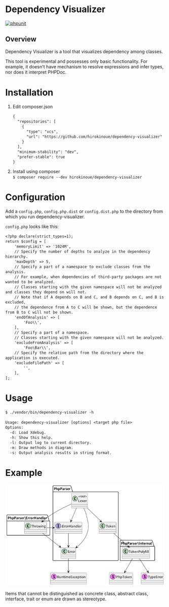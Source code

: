 # Dependency Visualizer
[![phpunit](https://github.com/hirokinoue/dependency-visualizer/actions/workflows/phpunit.yml/badge.svg)](https://github.com/hirokinoue/dependency-visualizer/actions/workflows/phpunit.yml)

## Overview
Dependency Visualizer is a tool that visualizes dependency among classes.

This tool is experimental and possesses only basic functionality. For example, it doesn't have mechanism to resolve expressions and infer types, nor does it interpret PHPDoc.

# Installation
1. Edit composer.json  
    ```
    {
      "repositories": [
        {
          "type": "vcs",
          "url": "https://github.com/hirokinoue/dependency-visualizer"
        }
      ],
      "minimum-stability": "dev",
      "prefer-stable": true
    }
    ```

2. Install using composer  
`$ composer require --dev hirokinoue/dependency-visualizer`

# Configuration
Add a `config.php`, `config.php.dist` or `config.dist.php` to the directory from which you run dependency-visualizer.

`config.php` looks like this:
```
<?php declare(strict_types=1);
return $config = [
    'memoryLimit' => '1024M',
    // Specify the number of depths to analyze in the dependency hierarchy.
    'maxDepth' => 5,
    // Specify a part of a namespace to exclude classes from the analysis.
    // For example, when dependencies of third-party packages are not wanted to be analyzed.
    // Classes starting with the given namespace will not be analyzed and classes they depend on will not.
    // Note that if A depends on B and C, and B depends on C, and B is excluded,
    // the dependence from A to C will be shown, but the dependence from B to C will not be shown.
    'endOfAnalysis' => [
        'Foo\\',
    ],
    // Specify a part of a namespace.
    // Classes starting with the given namespace will not be analyzed.
    'excludeFromAnalysis' => [
        'Foo\Bar\\',
    // Specify the relative path from the directory where the application is executed.
    'excludeFilePath' => [
        '',
    ],
];
```

# Usage
```
$ ./vendor/bin/dependency-visualizer -h

Usage: dependency-visualizer [options] <target php file>
Options:
  -d: Load Xdebug.
  -h: Show this help.
  -l: Output log to current directory.
  -m: Draw methods in diagram.
  -s: Output analysis results in string format.
```

# Example
![example image](example.png "サンプル画像")

Items that cannot be distinguished as concrete class, abstract class, interface, trait or enum are drawn as stereotype.
